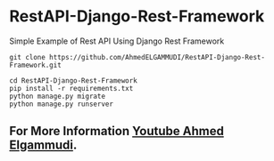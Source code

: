 # RestAPI-Django-Rest-Framework
Simple Example of Rest API Using Django Rest Framework
```
git clone https://github.com/AhmedELGAMMUDI/RestAPI-Django-Rest-Framework.git

cd RestAPI-Django-Rest-Framework
pip install -r requirements.txt
python manage.py migrate
python manage.py runserver
```

## For More Information [Youtube Ahmed Elgammudi](https://www.youtube.com/watch?v=2Ekbc1pg1Wo&t=3s).

